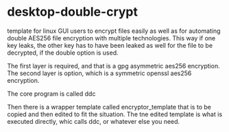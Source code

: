 # desktop-double-crypt
template for linux GUI users to encrypt files easily
as well as for automating double AES256 file 
encryption with multiple technologies.
This way if one key leaks, the other key
has to have been leaked as well for the
file to be decrypted, if the double option is used.

The first layer is required, and that is a gpg asymmetric aes256 encryption.
The second layer is option, which is a symmetric openssl aes256 encryption.

The core program is called ddc

Then there is a wrapper template called encryptor_template that is to be copied
and then edited to fit the situation. The tne edited template is what is
executed directly, whic calls ddc, or whatever else you need.
